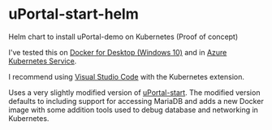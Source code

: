 # uPortal-start-helm
Helm chart to install uPortal-demo on Kubernetes (Proof of concept)

I've tested this on [Docker for Desktop (Windows 10)](https://www.docker.com/products/docker-desktop) and in [Azure Kubernetes Service](https://azure.microsoft.com/en-gb/services/kubernetes-service/).

I recommend using [Visual Studio Code](https://code.visualstudio.com/) with the Kubernetes extension.

Uses a very slightly modified version of [uPortal-start](https://github.com/markmclaren/uPortal-start/tree/kubernetes_proofofconcept).  The modified version defaults to including support for accessing MariaDB and adds a new Docker image with some addition tools used to debug database and networking in Kubernetes.
